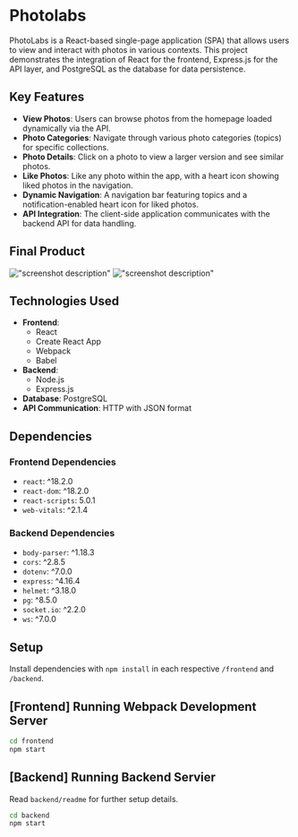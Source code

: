# Photolabs 

PhotoLabs is a React-based single-page application (SPA) that allows users to view and interact with photos in various contexts. This project demonstrates the integration of React for the frontend, Express.js for the API layer, and PostgreSQL as the database for data persistence.

## Key Features

- **View Photos**: Users can browse photos from the homepage loaded dynamically via the API.
- **Photo Categories**: Navigate through various photo categories (topics) for specific collections.
- **Photo Details**: Click on a photo to view a larger version and see similar photos.
- **Like Photos**: Like any photo within the app, with a heart icon showing liked photos in the navigation.
- **Dynamic Navigation**: A navigation bar featuring topics and a notification-enabled heart icon for liked photos.
- **API Integration**: The client-side application communicates with the backend API for data handling.

## Final Product
!["screenshot description"](#)
!["screenshot description"](#)

## Technologies Used

- **Frontend**: 
  - React
  - Create React App
  - Webpack
  - Babel
- **Backend**:
  - Node.js
  - Express.js
- **Database**: PostgreSQL
- **API Communication**: HTTP with JSON format

## Dependencies

### Frontend Dependencies
- `react`: ^18.2.0
- `react-dom`: ^18.2.0
- `react-scripts`: 5.0.1
- `web-vitals`: ^2.1.4

### Backend Dependencies
- `body-parser`: ^1.18.3
- `cors`: ^2.8.5
- `dotenv`: ^7.0.0
- `express`: ^4.16.4
- `helmet`: ^3.18.0
- `pg`: ^8.5.0
- `socket.io`: ^2.2.0
- `ws`: ^7.0.0

## Setup

Install dependencies with `npm install` in each respective `/frontend` and `/backend`.

## [Frontend] Running Webpack Development Server

```sh
cd frontend
npm start
```

## [Backend] Running Backend Servier

Read `backend/readme` for further setup details.

```sh
cd backend
npm start
```
